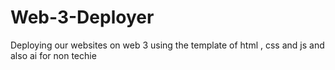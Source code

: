 # Web-3-Deployer
Deploying our websites on web 3 using the template of html , css and js and also ai for non techie
